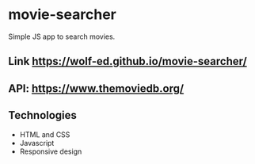 # movie-searcher
Simple JS app to search movies. 

## Link **https://wolf-ed.github.io/movie-searcher/**

## API: **https://www.themoviedb.org/**

## Technologies

* HTML and CSS
* Javascript
* Responsive design